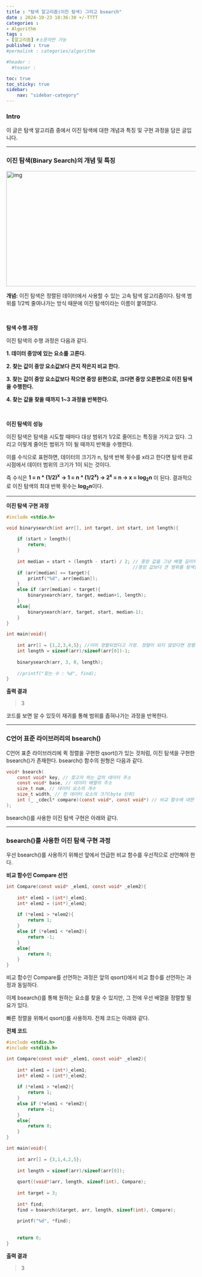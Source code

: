 ```yaml
---
title : "탐색 알고리즘(이진 탐색) 그리고 bsearch"
date : 2024-10-23 18:36:30 +/-TTTT
categories : 
- Algorithm
tags : 
- [알고리즘] #소문자만 가능
published : true
#permalink : categories/algorithm

#header :
  #teaser : 

toc: true
toc_sticky: true
sidebar:
    nav: "sidebar-category"
---
```


### Intro

이 글은 탐색 알고리즘 중에서 이진 탐색에 대한 개념과 특징 및 구현 과정을 담은 글입니다.

* * *

### 이진 탐색(Binary Search)의 개념 및 특징

<img src="https://images.velog.io/images/emily0_0/post/789a9b80-9c07-4056-af62-8aa4d4529800/bePceUMnSG-binary_search_gif.gif" alt="img" width="583" height="306" class="jop-noMdConv">

**개념:** 이진 탐색은 정렬된 데이터에서 사용할 수 있는 고속 탐색 알고리즘이다. 탐색 범위를 1/2씩 줄여나가는 방식 때문에 이진 탐색이라는 이름이 붙여졌다.

&nbsp;

**탐색 수행 과정**

이진 탐색의 수행 과정은 다음과 같다.

**1\. 데이터 중앙에 있는 요소를 고른다.**

**2\. 찾는 값이 중앙 요소값보다 큰지 작은지 비교 한다.**

**3\. 찾는 값이 중앙 요소값보다 작으면 중앙 왼편으로, 크다면 중앙 오른편으로 이진 탐색을 수행한다.**

**4\. 찾는 값을 찾을 때까지 1~3 과정을 반복한다.**

&nbsp;

**이진 탐색의 성능**

이진 탐색은 탐색을 시도할 때마다 대상 범위가 1/2로 줄어드는 특징을 가지고 있다. 그리고 이렇게 줄어든 범위가 1이 될 때까지 반복을 수행한다.

이를 수식으로 표현하면, 데이터의 크기가 n, 탐색 반복 횟수를 x라고 한다면 탐색 완료 시점에서 데이터 범위의 크기가 1이 되는 것이다.

즉 수식은 **1 = n \* (1/2)<sup>x</sup>** **\-> 1 = n \* (1/2<sup>x</sup>) -> 2<sup>x</sup> = n -> x = log<sub>2</sub>n** 이 된다. 결과적으로 이진 탐색의 최대 반복 횟수는 **log<sub>2</sub>n**이다.

* * *

**이진 탐색 구현 과정**

```c
#include <stdio.h>

void binarysearch(int arr[], int target, int start, int length){
    
    if (start > length){
        return;
    }
    
    int median = start + (length - start) / 2; // 중앙 값을 그냥 배열 길이의 1/2로 선언하면 다음 재귀 때
                                               //중앙 값보다 큰 범위를 탐색할 경우에 에러가 발생한다.
    if (arr[median] == target){
        printf("%d", arr[median]);
    }
    else if (arr[median] < target){
        binarysearch(arr, target, median+1, length);
    }
    else{
        binarysearch(arr, target, start, median-1);
    }
}

int main(void){
    
    int arr[] = {1,2,3,4,5}; //이미 정렬되었다고 가정. 정렬이 되지 않았다면 정렬 과정 반드시 필요!
    int length = sizeof(arr)/sizeof(arr[0])-1;
    
    binarysearch(arr, 3, 0, length);
    
    //printf("찾는 수 : %d", find);
}
```

**출력 결과**

> 3

코드를 보면 알 수 있듯이 재귀를 통해 범위를 좁혀나가는 과정을 반복한다.

* * *

### C언어 표준 라이브러리의 bsearch()

C언어 표준 라이브러리에 퀵 정렬을 구현한 qsort()가 있는 것처럼, 이진 탐색을 구현한 bsearch()가 존재한다. bsearch() 함수의 원형은 다음과 같다.

```c
void* bsearch(
    const void* key, // 찾고자 하는 값의 데이터 주소
    const void* base, // 데이터 배열의 주소
    size_t num, // 데이터 요소의 개수
    size_t width, // 한 데이터 요소의 크기(byte 단위)
    int (_ _cdecl* compare)(const void*, const void*) // 비교 함수에 대한 포인터
);
```

bsearch()를 사용한 이진 탐색 구현은 아래와 같다.

* * *

### bsearch()를 사용한 이진 탐색 구현 과정

우선 bsearch()를 사용하기 위해선 앞에서 언급한 비교 함수를 우선적으로 선언해야 한다.

**비교 함수인 Compare 선언**

```c
int Compare(const void* _elem1, const void* _elem2){
    
    int* elem1 = (int*)_elem1;
    int* elem2 = (int*)_elem2;
    
    if (*elem1 > *elem2){
        return 1;
    }
    else if (*elem1 < *elem2){
        return -1;
    }
    else{
        return 0;
    }
}
```

비교 함수인 Compare를 선언하는 과정은 앞의 qsort()에서 비교 함수를 선언하는 과정과 동일하다.

이제 bsearch()를 통해 원하는 요소를 찾을 수 있지만, 그 전에 우선 배열을 정렬할 필요가 있다.

빠른 정렬을 위해서 qsort()를 사용하자. 전체 코드는 아래와 같다.

**전체 코드**

```c
#include <stdio.h>
#include <stdlib.h>

int Compare(const void* _elem1, const void* _elem2){
    
    int* elem1 = (int*)_elem1;
    int* elem2 = (int*)_elem2;
    
    if (*elem1 > *elem2){
        return 1;
    }
    else if (*elem1 < *elem2){
        return -1;
    }
    else{
        return 0;
    }
}

int main(void){
    
    int arr[] = {3,1,4,2,5};
    
    int length = sizeof(arr)/sizeof(arr[0]);
    
    qsort((void*)arr, length, sizeof(int), Compare);
    
    int target = 3;
    
    int* find;
    find = bsearch(&target, arr, length, sizeof(int), Compare);
    
    printf("%d", *find);
    
    
    return 0;
}
```

**출력 결과**

> 3

&nbsp;

&nbsp;